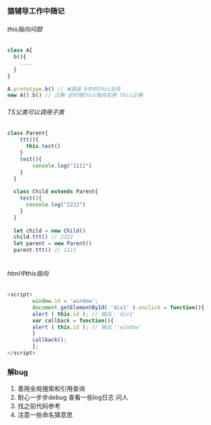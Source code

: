 ### 猿辅导工作中随记



###### this指向问题

```js
class A{
  b(){
    ....
  }
}

A.prototype.b() // ❌错误 b中的this会丢
new A().b() // 正确 这时候this指向实例 this正确
```



###### TS父类可以调用子类

```js
class Parent{
    ttt(){
      this.test()
    }
    test(){
        console.log("1111")
    }
  }
  
  class Child extends Parent{
    test(){
      console.log("2222")
    }
  }
  
  let child = new Child()
  child.ttt() // 2222
  let parent = new Parent()
  parent.ttt() // 1111
  
```



###### html中this指向

```js
<script> 
        window.id = 'window'; 
        document.getElementById( 'div1' ).onclick = function(){ 
        alert ( this.id ); // 输出：'div1' 
        var callback = function(){ 
        alert ( this.id ); // 输出：'window' 
        } 
        callback(); 
        }; 
</script> 
```



### 解bug

1. 善用全局搜索和引用查询
2. 耐心一步步debug 查看一些log日志 问人
3. 找之前代码参考
4. 注意一些命名猜意思
